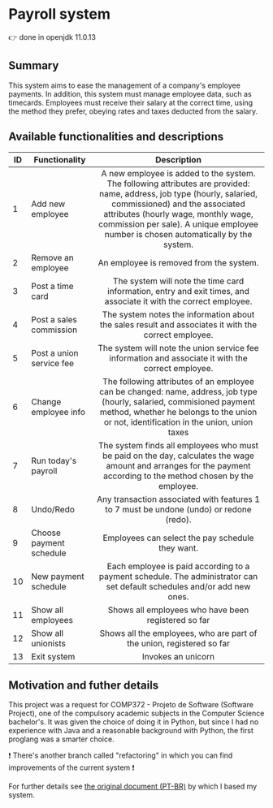 # Payroll system
:point_right: done in openjdk 11.0.13

## Summary
This system aims to ease the management of a company's employee payments. In addition, this system must manage employee data, such as timecards. Employees must receive their salary at the correct time, using the method they prefer, obeying rates and taxes deducted from the salary.

## Available functionalities and descriptions
| ID |             Functionality              |     Description               |
| -------- | -------------------------------| :---:|
|     1    |  Add new employee               | A new employee is added to the system. The following attributes are provided: name, address, job type (hourly, salaried, commissioned) and the associated attributes (hourly wage, monthly wage, commission per sale). A unique employee number is chosen automatically by the system. |
|     2    |  Remove an employee            | An employee is removed from the system. |
|     3    |  Post a time card               | The system will note the time card information, entry and exit times, and associate it with the correct employee.  |
|     4    |  Post a sales commission              | The system notes the information about the sales result and associates it with the correct employee. |
|     5    |  Post a union service fee            | The system will note the union service fee information and associate it with the correct employee.  |
|     6    |  Change employee info       | The following attributes of an employee can be changed: name, address, job type (hourly, salaried, commisioned payment method, whether he belongs to the union or not, identification in the union, union taxes  |
|     7    |  Run today's payroll           | The system finds all employees who must be paid on the day, calculates the wage amount and arranges for the payment according to the method chosen by the employee.  |
|     8    |  Undo/Redo                     | Any transaction associated with features 1 to 7 must be undone (undo) or redone (redo).  |
|     9    |  Choose payment schedule              | Employees can select the pay schedule they want. |
|    10    |  New payment schedule | Each employee is paid according to a payment schedule. The administrator can set default schedules and/or add new ones. |
|    11    |  Show all employees | Shows all employees who have been registered so far |
|    12    |  Show all unionists | Shows all the employees, who are part of the union, registered so far |
|    13    |  Exit system | Invokes an unicorn |

## Motivation and futher details
This project was a request for COMP372 - Projeto de Software (Software Project), one of the compulsory academic subjects in the Computer Science bachelor's. It was given the choice of doing it in Python, but since I had no experience with Java and a reasonable background with Python, the first proglang was a smarter choice.

:heavy_exclamation_mark: There's another branch called "refactoring" in which you can find improvements of the current system :heavy_exclamation_mark:

For further details see [the original document (PT-BR)](https://drive.google.com/file/d/1dYvDUATETdUz5uoEeJu2VTR8d5zrCSDA/view?usp=sharing) by which I based my system.

